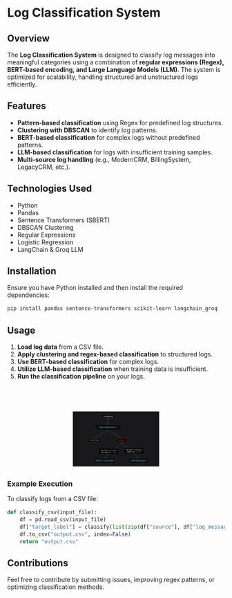# Log Classification System

## Overview
The **Log Classification System** is designed to classify log messages into meaningful categories using a combination of **regular expressions (Regex), BERT-based encoding, and Large Language Models (LLM)**. The system is optimized for scalability, handling structured and unstructured logs efficiently.

## Features
- **Pattern-based classification** using Regex for predefined log structures.
- **Clustering with DBSCAN** to identify log patterns.
- **BERT-based classification** for complex logs without predefined patterns.
- **LLM-based classification** for logs with insufficient training samples.
- **Multi-source log handling** (e.g., ModernCRM, BillingSystem, LegacyCRM, etc.).

## Technologies Used
- Python
- Pandas
- Sentence Transformers (SBERT)
- DBSCAN Clustering
- Regular Expressions
- Logistic Regression
- LangChain & Groq LLM

## Installation
Ensure you have Python installed and then install the required dependencies:

```bash
pip install pandas sentence-transformers scikit-learn langchain_groq
```

## Usage
1. **Load log data** from a CSV file.
2. **Apply clustering and regex-based classification** to structured logs.
3. **Use BERT-based classification** for complex logs.
4. **Utilize LLM-based classification** when training data is insufficient.
5. **Run the classification pipeline** on your logs.

<h1 align="center">
    <br>
    <img width="200" src="arch.png" alt="awesome">
    <br>
</h1>

### Example Execution
To classify logs from a CSV file:

```python
def classify_csv(input_file):
    df = pd.read_csv(input_file)
    df["target_label"] = classify(list(zip(df["source"], df["log_message"])))
    df.to_csv("output.csv", index=False)
    return "output.csv"
```

## Contributions
Feel free to contribute by submitting issues, improving regex patterns, or optimizing classification methods.


